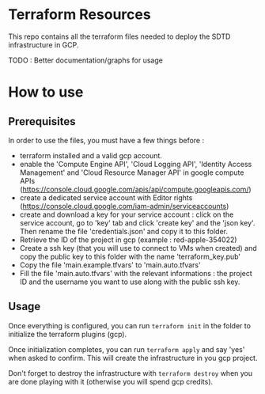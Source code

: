 # Terraform Resources

This repo contains all the terraform files needed to deploy the SDTD infrastructure in GCP.

TODO : Better documentation/graphs for usage

# How to use

## Prerequisites

In order to use the files, you must have a few things before :
- terraform installed and a valid gcp account.
- enable the 'Compute Engine API', 'Cloud Logging API', 'Identity Access Management' and 'Cloud Resource Manager API' in google compute APIs (https://console.cloud.google.com/apis/api/compute.googleapis.com/)
- create a dedicated service account with Editor rights (https://console.cloud.google.com/iam-admin/serviceaccounts)
- create and download a key for your service account : click on the service account, go to 'key' tab and click 'create key' and the 'json key'. Then rename the file 'credentials.json' and copy it to this folder.
- Retrieve the ID of the project in gcp (example : red-apple-354022)
- Create a ssh key (that you will use to connect to VMs when created) and copy the public key to this folder with the name 'terraform_key.pub'
- Copy the file 'main.example.tfvars' to 'main.auto.tfvars'
- Fill the file 'main.auto.tfvars' with the relevant informations : the project ID and the username you want to use along with the public ssh key.

## Usage

Once everything is configured, you can run `terraform init` in the folder to initialize the terraform plugins (gcp).

Once initialization completes, you can run `terraform apply` and say 'yes' when asked to confirm. This will create the infrastructure in you gcp project.

Don't forget to destroy the infrastructure with `terraform destroy` when you are done playing with it (otherwise you will spend gcp credits).